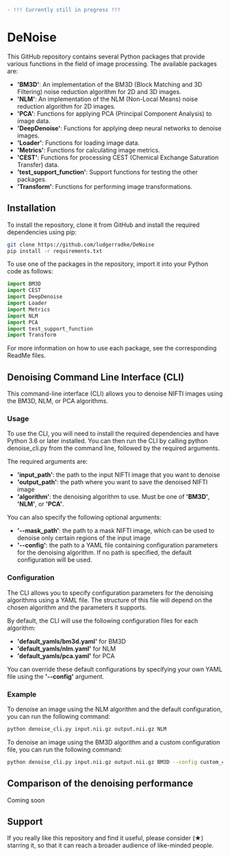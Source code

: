 ```diff
- !!! Currently still in progress !!!
```

# DeNoise

This GitHub repository contains several Python packages that provide various functions in the field of image processing. The available packages are:

- **'BM3D'**: An implementation of the BM3D (Block Matching and 3D Filtering) noise reduction algorithm for 2D and 3D images.
- **'NLM'**: An implementation of the NLM (Non-Local Means) noise reduction algorithm for 2D images.
- **'PCA'**: Functions for applying PCA (Principal Component Analysis) to image data.
- **'DeepDenoise'**: Functions for applying deep neural networks to denoise images.
- **'Loader'**: Functions for loading image data.
- **'Metrics'**: Functions for calculating image metrics.
- **'CEST'**: Functions for processing CEST (Chemical Exchange Saturation Transfer) data.
- **'test_support_function'**: Support functions for testing the other packages.
- **'Transform'**: Functions for performing image transformations.

## Installation

To install the repository, clone it from GitHub and install the required dependencies using pip:

````bash
git clone https://github.com/ludgerradke/DeNoise
pip install -r requirements.txt
````
To use one of the packages in the repository, import it into your Python code as follows:

````python
import BM3D
import CEST
import DeepDenoise
import Loader
import Metrics
import NLM
import PCA
import test_support_function
import Transform
````
For more information on how to use each package, see the corresponding ReadMe files.

## Denoising Command Line Interface (CLI)

This command-line interface (CLI) allows you to denoise NIFTI images using the BM3D, NLM, or PCA algorithms.

### Usage

To use the CLI, you will need to install the required dependencies and have Python 3.6 or later installed. You can then run the CLI by calling python denoise_cli.py from the command line, followed by the required arguments.

The required arguments are:

- **'input_path'**: the path to the input NIFTI image that you want to denoise
- **'output_path'**: the path where you want to save the denoised NIFTI image
- **'algorithm'**: the denoising algorithm to use. Must be one of **'BM3D'**, **'NLM'**, or **'PCA'**.

You can also specify the following optional arguments:

- **'--mask_path'**: the path to a mask NIFTI image, which can be used to denoise only certain regions of the input image
- **'--config'**: the path to a YAML file containing configuration parameters for the denoising algorithm. If no path is specified, the default configuration will be used.

### Configuration

The CLI allows you to specify configuration parameters for the denoising algorithms using a YAML file. The structure of this file will depend on the chosen algorithm and the parameters it supports.

By default, the CLI will use the following configuration files for each algorithm:

- **'default_yamls/bm3d.yaml'** for BM3D
- **'default_yamls/nlm.yaml'** for NLM
- **'default_yamls/pca.yaml'** for PCA

You can override these default configurations by specifying your own YAML file using the **'--config'** argument.

### Example

To denoise an image using the NLM algorithm and the default configuration, you can run the following command:

````bash
python denoise_cli.py input.nii.gz output.nii.gz NLM
````

To denoise an image using the BM3D algorithm and a custom configuration file, you can run the following command:

````bash
python denoise_cli.py input.nii.gz output.nii.gz BM3D --config custom_config.yaml
````


## Comparison of the denoising performance

Coming soon


## Support
If you really like this repository and find it useful, please consider (★) starring it, so that it can reach a broader audience of like-minded people.